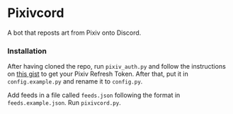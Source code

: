 # Pixivcord

A bot that reposts art from Pixiv onto Discord.

### Installation

After having cloned the repo, run `pixiv_auth.py` and follow the instructions on [this gist](https://gist.github.com/ZipFile/c9ebedb224406f4f11845ab700124362) to get your Pixiv Refresh Token. After that, put it in `config.example.py` and rename it to `config.py`.

Add feeds in a file called `feeds.json` following the format in `feeds.example.json`. Run `pixivcord.py`.